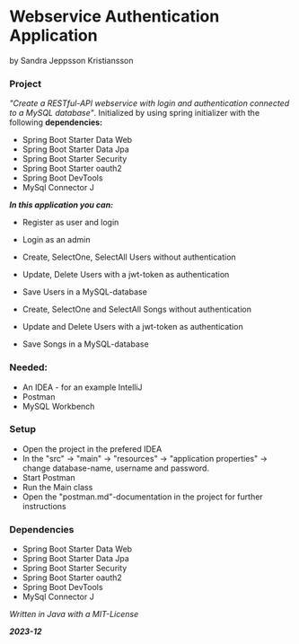 # Webservice Authentication Application
by Sandra Jeppsson Kristiansson

### Project 
*"Create a RESTful-API webservice with login and authentication connected to a MySQL database"*.
Initialized by using spring initializer with the following **dependencies:**

- Spring Boot Starter Data Web
- Spring Boot Starter Data Jpa
- Spring Boot Starter Security
- Spring Boot Starter oauth2
- Spring Boot DevTools
- MySql Connector J

***In this application you can:***
- Register as user and login
- Login as an admin
- Create, SelectOne, SelectAll Users without authentication
- Update, Delete Users with a jwt-token as authentication
- Save Users in a MySQL-database

- Create, SelectOne and SelectAll Songs without authentication
- Update and Delete Users with a jwt-token as authentication
- Save Songs in a MySQL-database

### Needed:
- An IDEA - for an example IntelliJ
- Postman
- MySQL Workbench

### Setup
- Open the project in the prefered IDEA
- In the "src" -> "main" -> "resources" -> "application properties" -> change database-name, username and password.
- Start Postman
- Run the Main class
- Open the "postman.md"-documentation in the project for further instructions

### Dependencies
- Spring Boot Starter Data Web
- Spring Boot Starter Data Jpa
- Spring Boot Starter Security
- Spring Boot Starter oauth2
- Spring Boot DevTools
- MySql Connector J



*Written in Java with a MIT-License*

***2023-12***

